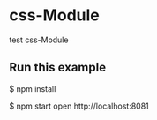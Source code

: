 # css-Module
test css-Module

## Run this example
$ npm install

$ npm start open http://localhost:8081

